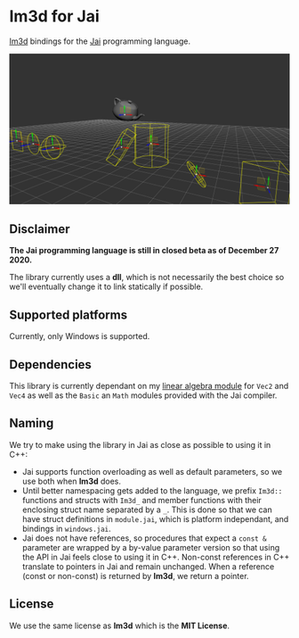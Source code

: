 # Im3d for Jai
[Im3d](https://github.com/john-chapman/im3d) bindings for the [Jai](https://youtu.be/TH9VCN6UkyQ) programming language.

![Screensot](docs/screenshot.png)

## Disclaimer
**The Jai programming language is still in closed beta as of December 27 2020.**

The library currently uses a **dll**, which is not necessarily the best choice so we'll eventually change it to link statically if possible. 

## Supported platforms
Currently, only Windows is supported.

## Dependencies
This library is currently dependant on my [linear algebra module](https://github.com/ostef/jai-modules) for `Vec2` and `Vec4` as well as the `Basic` an `Math` modules provided with the Jai compiler.

## Naming
We try to make using the library in Jai as close as possible to using it in C++:
* Jai supports function overloading as well as default parameters, so we use both when **Im3d** does.
* Until better namespacing gets added to the language, we prefix `Im3d::` functions and structs with `Im3d_` and member functions with their enclosing struct name separated by a `_`. This is done so that we can have struct definitions in `module.jai`, which is platform independant, and bindings in `windows.jai`.
* Jai does not have references, so procedures that expect a `const &` parameter are wrapped by a by-value parameter version so that using the API in Jai feels close to using it in C++. Non-const references in C++ translate to pointers in Jai and remain unchanged. When a reference (const or non-const) is returned by **Im3d**, we return a pointer.

## License
We use the same license as **Im3d** which is the **MIT License**.
